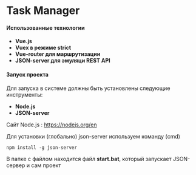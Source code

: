 # Task Manager

#### Использованные технологии
- **Vue.js**
- **Vuex в режиме strict**
- **Vue-router для маршрутизации**
- **JSON-server для эмуляци REST API**

#### Запуск проекта 
Для запуска в системе должны быть установлены следующие инструменты:
- **Node.js**
- **JSON-server** 

Сайт Node.js : https://nodejs.org/en

Для установки (глобально) json-server используем команду (cmd)

`npm install -g json-server`

В папке с файлом находится файл **start.bat**, который запускает JSON-сервер и сам проект